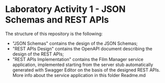 # Laboratory Activity 1 - JSON Schemas and REST APIs
The structure of this repository is the following:
  - "JSON Schemas" contains the design of the JSON Schemas;
  - "REST APIs Design" contains the OpenAPI document describing the design of the REST APIs;
  - "REST APIs Implementation" contains the Film Manager service application, implemented starting from the server stub automatically generated with Swagger Editor on the basis of the designed REST APIs. More info about the service application in this folder Readme.md